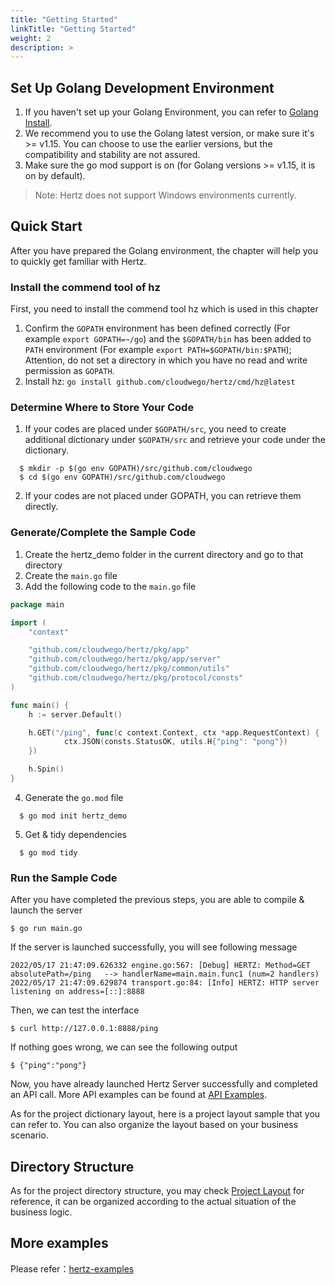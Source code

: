 ```yaml
---
title: "Getting Started"
linkTitle: "Getting Started"
weight: 2
description: >
---
```


## Set Up Golang Development Environment
1. If you haven't set up your Golang Environment, you can refer to [Golang Install](https://golang.org/doc/install).
2. We recommend you to use the Golang latest version, or make sure it's >= v1.15. You can choose to use the earlier versions, but the compatibility and stability are not assured.
3. Make sure the go mod support is on (for Golang versions >= v1.15, it is on by default).

> Note: Hertz does not support Windows environments currently.

## Quick Start
After you have prepared the Golang environment, the chapter will help you to quickly get familiar with Hertz.

### Install the commend tool of hz
First, you need to install the commend tool hz which is used in this chapter
1. Confirm the `GOPATH` environment has been defined correctly (For example `export GOPATH=~/go`)
and the `$GOPATH/bin` has been added to `PATH` environment (For example `export PATH=$GOPATH/bin:$PATH`);
Attention, do not set a directory in which you have no read and write permission as `GOPATH`.
2. Install hz: `go install github.com/cloudwego/hertz/cmd/hz@latest`

### Determine Where to Store Your Code
1. If your codes are placed under `$GOPATH/src`, you need to create additional dictionary under `$GOPATH/src` and retrieve your code under the dictionary.
```console
  $ mkdir -p $(go env GOPATH)/src/github.com/cloudwego
  $ cd $(go env GOPATH)/src/github.com/cloudwego
```
2. If your codes are not placed under GOPATH, you can retrieve them directly.

### Generate/Complete the Sample Code
1. Create the hertz_demo folder in the current directory and go to that directory
2. Create the `main.go` file
3. Add the following code to the `main.go` file
```go
package main

import (
    "context"

	"github.com/cloudwego/hertz/pkg/app"
	"github.com/cloudwego/hertz/pkg/app/server"
	"github.com/cloudwego/hertz/pkg/common/utils"
	"github.com/cloudwego/hertz/pkg/protocol/consts"
)

func main() {
    h := server.Default()

    h.GET("/ping", func(c context.Context, ctx *app.RequestContext) {
            ctx.JSON(consts.StatusOK, utils.H{"ping": "pong"})
    })

    h.Spin()
}
```

4. Generate the `go.mod` file
```console
  $ go mod init hertz_demo
```
5. Get & tidy dependencies
```console
  $ go mod tidy
```

### Run the Sample Code
After you have completed the previous steps, you are able to compile & launch the server
```console
$ go run main.go
```
If the server is launched successfully, you will see following message
```console
2022/05/17 21:47:09.626332 engine.go:567: [Debug] HERTZ: Method=GET    absolutePath=/ping   --> handlerName=main.main.func1 (num=2 handlers)
2022/05/17 21:47:09.629874 transport.go:84: [Info] HERTZ: HTTP server listening on address=[::]:8888
```
Then, we can test the interface
```console
$ curl http://127.0.0.1:8888/ping
```
If nothing goes wrong, we can see the following output
```console
$ {"ping":"pong"}
```
Now, you have already launched Hertz Server successfully and completed an API call. More API examples can be found at [API Examples](https://pkg.go.dev/github.com/cloudwego/hertz).

As for the project dictionary layout, here is a project layout sample that you can refer to. You can also organize the layout based on your business scenario.

## Directory Structure
As for the project directory structure, you may check [Project Layout](https://github.com/golang-standards/project-layout) for reference,
it can be organized according to the actual situation of the business logic.

## More examples
Please refer：[hertz-examples](https://github.com/cloudwego/hertz-examples)

